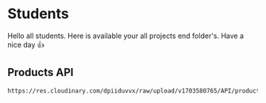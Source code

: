 # Students
Hello all students. Here is available your all projects end folder's. Have a nice day 👍

## Products API
```
https://res.cloudinary.com/dpiiduvvx/raw/upload/v1703580765/API/productsAPI
```